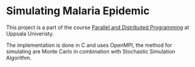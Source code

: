 # Simulating Malaria Epidemic


This project is a part of the course [Parallel and Distributed Programming](https://www.uu.se/en/admissions/freestanding-courses/course-syllabus/?kpid=48022&lasar=23%2F24&typ=1) at Uppsala Univeristy. 

The implementation is done in C and uses OpenMPI, the method for simulating are Monte Carlo in combination with Stochastic Simulation Algorithm.
